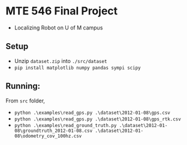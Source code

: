 # MTE 546 Final Project
- Localizing Robot on U of M campus

## Setup
- Unzip `dataset.zip` into `./src/dataset`
- `pip install matplotlib numpy pandas sympi scipy`

## Running:
From `src` folder, 
- `python .\examples\read_gps.py .\dataset\2012-01-08\gps.csv`
- `python .\examples\read_gps.py .\dataset\2012-01-08\gps_rtk.csv`
- `python .\examples\read_ground_truth.py .\dataset\2012-01-08\groundtruth_2012-01-08.csv .\dataset\2012-01-08\odometry_cov_100hz.csv`